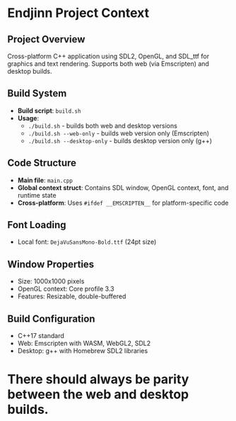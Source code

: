 # Endjinn Project Context

## Project Overview
Cross-platform C++ application using SDL2, OpenGL, and SDL_ttf for graphics and text rendering. Supports both web (via Emscripten) and desktop builds.

## Build System
- **Build script**: `build.sh`
- **Usage**:
  - `./build.sh` - builds both web and desktop versions
  - `./build.sh --web-only` - builds web version only (Emscripten)
  - `./build.sh --desktop-only` - builds desktop version only (g++)

## Code Structure
- **Main file**: `main.cpp`
- **Global context struct**: Contains SDL window, OpenGL context, font, and runtime state
- **Cross-platform**: Uses `#ifdef __EMSCRIPTEN__` for platform-specific code

## Font Loading
- Local font: `DejaVuSansMono-Bold.ttf` (24pt size)

## Window Properties
- Size: 1000x1000 pixels
- OpenGL context: Core profile 3.3
- Features: Resizable, double-buffered

## Build Configuration
- C++17 standard
- Web: Emscripten with WASM, WebGL2, SDL2
- Desktop: g++ with Homebrew SDL2 libraries

# There should always be parity between the web and desktop builds.
